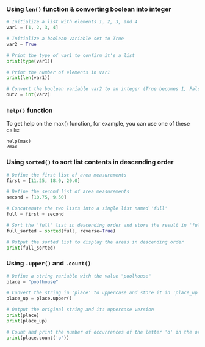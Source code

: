 ### Using `len()` function & converting boolean into integer

```python
# Initialize a list with elements 1, 2, 3, and 4
var1 = [1, 2, 3, 4]

# Initialize a boolean variable set to True
var2 = True

# Print the type of var1 to confirm it's a list
print(type(var1))

# Print the number of elements in var1
print(len(var1))

# Convert the boolean variable var2 to an integer (True becomes 1, False becomes 0)
out2 = int(var2)
```
### `help()` function
To get help on the max() function, for example, you can use one of these calls:
```
help(max)
?max
```
### Using `sorted()` to sort list contents in descending order
```python
# Define the first list of area measurements
first = [11.25, 18.0, 20.0]

# Define the second list of area measurements
second = [10.75, 9.50]

# Concatenate the two lists into a single list named 'full'
full = first + second

# Sort the 'full' list in descending order and store the result in 'full_sorted'
full_sorted = sorted(full, reverse=True)

# Output the sorted list to display the areas in descending order
print(full_sorted)
```
### Using `.upper()` and `.count()`
```python
# Define a string variable with the value "poolhouse"
place = "poolhouse"

# Convert the string in 'place' to uppercase and store it in 'place_up'
place_up = place.upper()

# Output the original string and its uppercase version
print(place)
print(place_up)

# Count and print the number of occurrences of the letter 'o' in the original string
print(place.count('o'))
```
